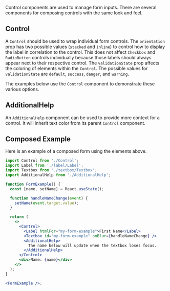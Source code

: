 Control components are used to manage form inputs. There are several components for composing controls with the same look and feel.

## Control

A `Control` should be used to wrap individual form controls. The `orientation` prop has two possible values (`stacked` and `inline`) to control how to display the label in correlation to the control. This does not affect `Checkbox` and `RadioButton` controls individually because those labels should always appear next to their respective control. The `validationState` prop affects the coloring of elements within the `Control`. The possible values for `validationState` are `default`, `success`, `danger`, and `warning`.

The examples below use the `Control` component to demonstrate these various options.

## AdditionalHelp

An `AdditionalHelp` component can be used to provide more context for a control. It will inherit text color from its parent `Control` component.

## Composed Example

Here is an example of a composed form using the elements above.

```jsx
import Control from './Control';
import Label from './label/Label';
import Textbox from './textbox/Textbox';
import AdditionalHelp from './AdditionalHelp';

function FormExample() {
  const [name, setName] = React.useState();

  function handleNameChange(event) {
    setName(event.target.value);
  }

  return (
    <>
      <Control>
        <Label htmlFor="my-form-example">First Name</Label>
        <Textbox id="my-form-example" onBlur={handleNameChange} />
        <AdditionalHelp>
          The name below will update when the textbox loses focus.
        </AdditionalHelp>
      </Control>
      <div>Name: {name}</div>
    </>
  );
}

<FormExample />;
```

